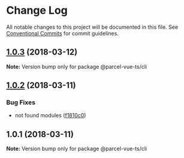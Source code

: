 # Change Log

All notable changes to this project will be documented in this file.
See [Conventional Commits](https://conventionalcommits.org) for commit guidelines.

<a name="1.0.3"></a>
## [1.0.3](https://github.com/masonz/parcel-vue-ts/tree/master/packages/cli/compare/@parcel-vue-ts/cli@1.0.2...@parcel-vue-ts/cli@1.0.3) (2018-03-12)




**Note:** Version bump only for package @parcel-vue-ts/cli

<a name="1.0.2"></a>
## [1.0.2](https://github.com/masonz/parcel-vue-ts/compare/@parcel-vue-ts/cli@1.0.1...@parcel-vue-ts/cli@1.0.2) (2018-03-11)


### Bug Fixes

* not found modules ([f1810c0](https://github.com/masonz/parcel-vue-ts/commit/f1810c0))




<a name="1.0.1"></a>
## 1.0.1 (2018-03-11)




**Note:** Version bump only for package @parcel-vue-ts/cli
